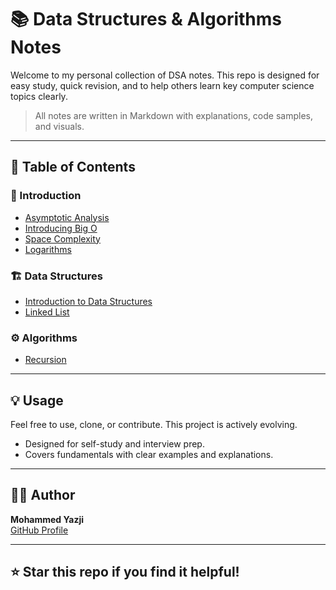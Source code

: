 # 📚 Data Structures & Algorithms Notes

Welcome to my personal collection of DSA notes. This repo is designed for easy study, quick revision, and to help others learn key computer science topics clearly.

> All notes are written in Markdown with explanations, code samples, and visuals.

---

## 📂 Table of Contents

### 🔰 Introduction

- [Asymptotic Analysis](./notes/Intro/1-Asymptotic%20Analysis.md)
- [Introducing Big O](./notes/Intro/2-Introducing%20Big%20O.md)
- [Space Complexity](./notes/Intro/3-Space%20Complexity.md)
- [Logarithms](./notes/Intro/4-Logarithms.md)

### 🏗️ Data Structures

- [Introduction to Data Structures](./notes/DS/1-Intro%20to%20DS.md)
- [Linked List](./notes/DS/2-linked_list.md)

### ⚙️ Algorithms

- [Recursion](./notes/Algo/recursion/recursion.md)

---

## 💡 Usage

Feel free to use, clone, or contribute. This project is actively evolving.

- Designed for self-study and interview prep.
- Covers fundamentals with clear examples and explanations.

---

## 🧑‍💻 Author

**Mohammed Yazji**  
[GitHub Profile](https://github.com/MohammedYazji)

---

## ⭐️ Star this repo if you find it helpful!
